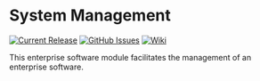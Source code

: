 # System Management
[![Current Release](https://img.shields.io/badge/release-latest-green.svg)](https://github.com/DPBandA/system-management/releases/latest)
[![GitHub Issues](https://img.shields.io/github/issues/dpbanda/system-management.svg)](https://github.com/dpbanda/system-management/issues)
[![Wiki](https://img.shields.io/badge/documentation-wiki-green.svg)](https://github.com/DPBandA/system-management/wiki)

This enterprise software module facilitates the management of an enterprise software.

